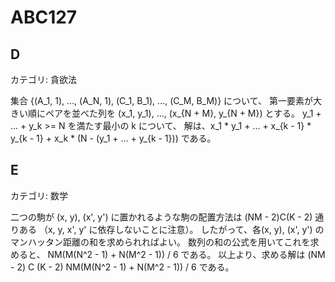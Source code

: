# ABC127

## D
カテゴリ: 貪欲法

集合 {(A_1, 1), ..., (A_N, 1), (C_1, B_1), ..., (C_M, B_M)} について、
第一要素が大きい順にペアを並べた列を (x_1, y_1), ..., (x_{N + M}, y_{N + M}) とする。
y_1 + ... + y_k >= N を満たす最小の k について、
解は、x_1 * y_1 + ... + x_{k - 1} * y_{k - 1} + x_k * (N - (y_1 + ... + y_{k - 1})) である。

## E
カテゴリ: 数学

二つの駒が (x, y), (x', y') に置かれるような駒の配置方法は (NM - 2)C(K - 2) 通りある
（x, y, x', y' に依存しないことに注意）。
したがって、各(x, y), (x', y') のマンハッタン距離の和を求められればよい。
数列の和の公式を用いてこれを求めると、 NM(M(N^2 - 1) + N(M^2 - 1)) / 6 である。
以上より、求める解は (NM - 2) C (K - 2) NM(M(N^2 - 1) + N(M^2 - 1)) / 6 である。
